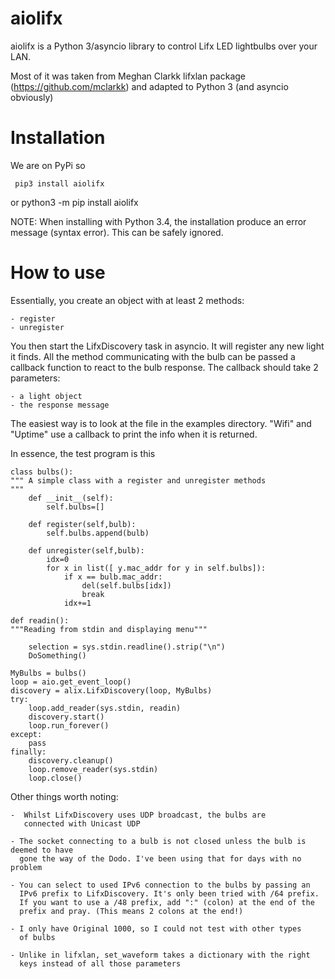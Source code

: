 # aiolifx

aiolifx is a Python 3/asyncio library to control Lifx LED lightbulbs over your LAN.

Most of it was taken from Meghan Clarkk lifxlan package (https://github.com/mclarkk) 
and adapted to Python 3 (and asyncio obviously)

# Installation

We are on PyPi so

     pip3 install aiolifx
or
     python3 -m pip install aiolifx
     
NOTE: When installing with Python 3.4, the installation produce an error message
      (syntax error). This can be safely ignored. 


# How to use

Essentially, you create an object with at least 2 methods:

    - register
    - unregister

You then start the LifxDiscovery task in asyncio. It will register any new light it finds.
All the method communicating with the bulb can be passed a callback function to react to 
the bulb response. The callback should take 2 parameters:

    - a light object
    - the response message


The easiest way is to look at the file in the examples directory. "Wifi" and "Uptime" use
a callback to print the info when it is returned.

      
In essence, the test program is this

    class bulbs():
    """ A simple class with a register and unregister methods
    """
        def __init__(self):
            self.bulbs=[]
            
        def register(self,bulb):
            self.bulbs.append(bulb)
            
        def unregister(self,bulb):
            idx=0
            for x in list([ y.mac_addr for y in self.bulbs]):
                if x == bulb.mac_addr:
                    del(self.bulbs[idx])
                    break
                idx+=1
    
    def readin():
    """Reading from stdin and displaying menu"""

        selection = sys.stdin.readline().strip("\n")
        DoSomething()
        
    MyBulbs = bulbs()
    loop = aio.get_event_loop()
    discovery = alix.LifxDiscovery(loop, MyBulbs)
    try:
        loop.add_reader(sys.stdin, readin)
        discovery.start()
        loop.run_forever()
    except:
        pass
    finally:
        discovery.cleanup()
        loop.remove_reader(sys.stdin)
        loop.close()
    

Other things worth noting:
    
    -  Whilst LifxDiscovery uses UDP broadcast, the bulbs are
       connected with Unicast UDP
       
    - The socket connecting to a bulb is not closed unless the bulb is deemed to have
      gone the way of the Dodo. I've been using that for days with no problem
       
    - You can select to used IPv6 connection to the bulbs by passing an
      IPv6 prefix to LifxDiscovery. It's only been tried with /64 prefix.
      If you want to use a /48 prefix, add ":" (colon) at the end of the 
      prefix and pray. (This means 2 colons at the end!)
      
    - I only have Original 1000, so I could not test with other types
      of bulbs
      
    - Unlike in lifxlan, set_waveform takes a dictionary with the right 
      keys instead of all those parameters